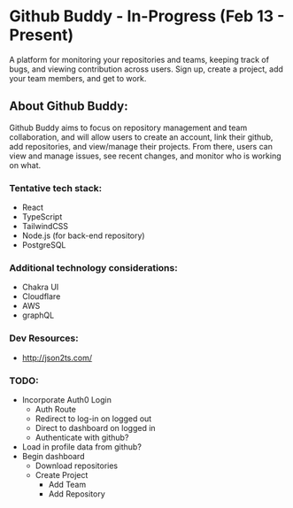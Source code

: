 # Github Buddy - In-Progress (Feb 13 - Present)

A platform for monitoring your repositories and teams, keeping track of bugs, and viewing contribution across users. Sign up, create a project, add your team members, and get to work.

## About Github Buddy:
Github Buddy aims to focus on repository management and team collaboration, and will allow users to create an account, link their github, add repositories, and view/manage their projects.  From there, users can view and manage issues, see recent changes, and monitor who is working on what.

### Tentative tech stack:

- React
- TypeScript
- TailwindCSS
- Node.js (for back-end repository)
- PostgreSQL

### Additional technology considerations:

- Chakra UI
- Cloudflare
- AWS
- graphQL

### Dev Resources:

- http://json2ts.com/

### TODO:

- Incorporate Auth0 Login
  - Auth Route
  - Redirect to log-in on logged out
  - Direct to dashboard on logged in
  - Authenticate with github?
- Load in profile data from github?
- Begin dashboard
  - Download repositories
  - Create Project
    - Add Team
    - Add Repository
